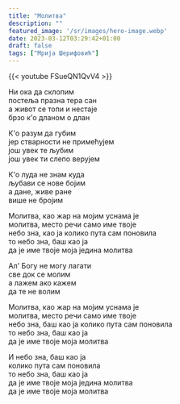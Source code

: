 ```yaml
---
title: "Молитва"
description: ""
featured_image: '/sr/images/hero-image.webp'
date: 2023-03-12T03:29:42+01:00
draft: false
tags: ["Мрија Шерифовић"]
---
```


{{< youtube FSueQN1QvV4 >}}

Ни ока да склопим  
постеља празна тера сан  
а живот се топи и нестаје  
брзо к'о дланом о длан

К'о разум да губим  
јер стварности не примећујем  
још увек те љубим  
још увек ти слепо верујем

К'о луда не знам куда  
љубави се нове бојим  
а дане, живе ране  
више не бројим

Молитва, као жар на мојим уснама је  
молитва, место речи само име твоје  
небо зна, као ја колико пута сам поновила  
то небо зна, баш као ја  
да је име твоје моја једина молитва

Ал' Богу не могу лагати  
све док се молим  
а лажем ако кажем  
да те не волим

Молитва, као жар на мојим уснама је  
молитва, место речи само име твоје  
небо зна, баш као ја колико пута сам поновила  
то небо зна, баш као ја  
да је име твоје моја молитва

И небо зна, баш као ја  
колико пута сам поновила  
то небо зна, баш као ја  
да је име твоје моја једина молитва  
да је име твоје моја молитва
